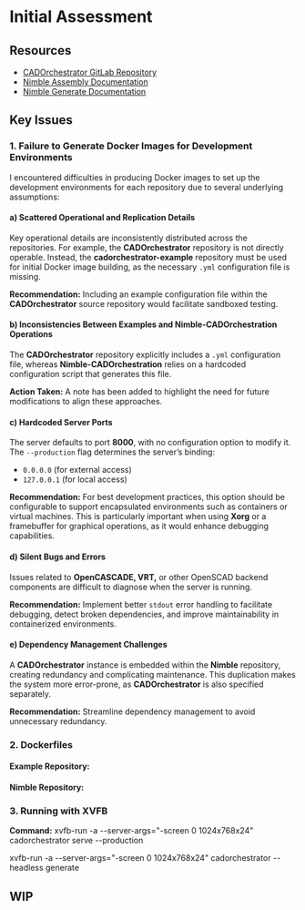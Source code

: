 # Initial Assessment  

## Resources  
- [CADOrchestrator GitLab Repository](https://gitlab.com/gitbuilding/cadorchestrator)  
- [Nimble Assembly Documentation](https://wakoma.github.io/nimble/assembly-docs/)  
- [Nimble Generate Documentation](https://github.com/Wakoma/nimble/blob/master/generate.md)  

## Key Issues  

### 1. Failure to Generate Docker Images for Development Environments  

I encountered difficulties in producing Docker images to set up the development environments for each repository due to several underlying assumptions:  

#### a) Scattered Operational and Replication Details  

Key operational details are inconsistently distributed across the repositories. For example, the **CADOrchestrator** repository is not directly operable. Instead, the **cadorchestrator-example** repository must be used for initial Docker image building, as the necessary `.yml` configuration file is missing.  

**Recommendation:** Including an example configuration file within the **CADOrchestrator** source repository would facilitate sandboxed testing.  

#### b) Inconsistencies Between Examples and Nimble-CADOrchestration Operations  

The **CADOrchestrator** repository explicitly includes a `.yml` configuration file, whereas **Nimble-CADOrchestration** relies on a hardcoded configuration script that generates this file.  

**Action Taken:** A note has been added to highlight the need for future modifications to align these approaches.  

#### c) Hardcoded Server Ports  

The server defaults to port **8000**, with no configuration option to modify it. The `--production` flag determines the server’s binding:  
- `0.0.0.0` (for external access)  
- `127.0.0.1` (for local access)  

**Recommendation:** For best development practices, this option should be configurable to support encapsulated environments such as containers or virtual machines. This is particularly important when using **Xorg** or a framebuffer for graphical operations, as it would enhance debugging capabilities.  

#### d) Silent Bugs and Errors  

Issues related to **OpenCASCADE, VRT,** or other OpenSCAD backend components are difficult to diagnose when the server is running.  

**Recommendation:** Implement better `stdout` error handling to facilitate debugging, detect broken dependencies, and improve maintainability in containerized environments.  

#### e) Dependency Management Challenges  

A **CADOrchestrator** instance is embedded within the **Nimble** repository, creating redundancy and complicating maintenance. This duplication makes the system more error-prone, as **CADOrchestrator** is also specified separately.  

**Recommendation:** Streamline dependency management to avoid unnecessary redundancy.  

### 2. Dockerfiles  

#### Example Repository:  

<script src="https://asciinema.org/a/mbBiRYmNYu29LVuD9oKhF3Jr1.js" id="asciicast-mbBiRYmNYu29LVuD9oKhF3Jr1" async="true"></script>


#### Nimble Repository:  

<script src="https://asciinema.org/a/UI23nhtITpgbRM2fUPYmzTylx.js" id="asciicast-UI23nhtITpgbRM2fUPYmzTylx" async="true"></script>

### 3. Running with XVFB  

**Command:**
xvfb-run -a --server-args="-screen 0 1024x768x24" cadorchestrator serve --production

xvfb-run -a --server-args="-screen 0 1024x768x24" cadorchestrator --headless generate
  

## WIP

